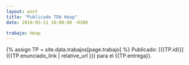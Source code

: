 ```yaml
---
layout: post
title: "Publicado TDA Heap"
date: 2018-05-21 10:00:00 -0300

trabajo: Heap
---
```

{% assign TP = site.data.trabajos[page.trabajo] %}
Publicado: [{{TP.id}}]({{TP.enunciado_link | relative_url }}) para el {{TP.entrega}}.
